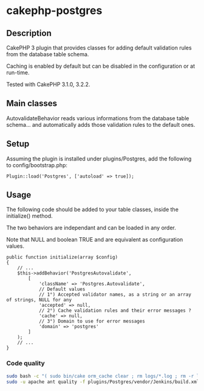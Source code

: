 # cakephp-postgres

## Description

CakePHP 3 plugin that provides classes for adding default validation rules from the database table schema.

Caching is enabled by default but can be disabled in the configuration or at run-time.

Tested with CakePHP 3.1.0, 3.2.2.

## Main classes

AutovalidateBehavior reads various informations from the database table schema... and automatically adds those validation rules to the default ones.

## Setup

Assuming the plugin is installed under plugins/Postgres, add the following to config/bootstrap.php:

    Plugin::load('Postgres', ['autoload' => true]);

## Usage

The following code should be added to your table classes, inside the initialize() method.

The two behaviors are independant and can be loaded in any order.

Note that NULL and boolean TRUE and are equivalent as configuration values.

    public function initialize(array $config)
    {
        // ...
		$this->addBehavior('PostgresAutovalidate',
			[
				'className' => 'Postgres.Autovalidate',
				// Default values
				// 1°) Accepted validator names, as a string or an array of strings, NULL for any
				'accepted' => null,
				// 2°) Cache validation rules and their error messages ?
				'cache' => null,
				// 3°) Domain to use for error messages
				'domain' => 'postgres'
			]
		);
        // ...
    }

### Code quality
```bash
sudo bash -c "( sudo bin/cake orm_cache clear ; rm logs/*.log ; rm -r logs/quality ; find tmp -type f ! -name 'empty' -exec rm {} \; )"
sudo -u apache ant quality -f plugins/Postgres/vendor/Jenkins/build.xml
```
